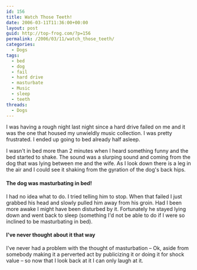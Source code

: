 ```yaml
---
id: 156
title: Watch Those Teeth!
date: 2006-03-11T11:36:00+00:00
layout: post
guid: http://top-frog.com/?p=156
permalink: /2006/03/11/watch_those_teeth/
categories:
  - Dogs
tags:
  - bed
  - dog
  - fail
  - hard drive
  - masturbate
  - Music
  - sleep
  - teeth
threads:
  - Dogs
---
```

I was having a rough night last night since a hard drive failed on me and it was the one that housed my unwieldly music collection. I was pretty frustrated. I ended up going to bed already half asleep.

I wasn't in bed more than 2 minutes when I heard something funny and the bed started to shake. The sound was a slurping sound and coming from the dog that was lying between me and the wife. As I look down there is a leg in the air and I could see it shaking from the gyration of the dog's back hips.



#### The dog was masturbating in bed!

I had no idea what to do. I tried telling him to stop. When that failed I just grabbed his head and slowly pulled him away from his groin. Had I been more awake I might have been disturbed by it. Fortunately he stayed lying down and went back to sleep (something I'd not be able to do if I were so inclined to be masturbating in bed).

#### I've never thought about it that way

I've never had a problem with the thought of masturbation – Ok, aside from somebody making it a perverted act by publicizing it or doing it for shock value – so now that I look back at it I can only laugh at it.